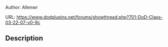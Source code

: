 Author: Allenwr

URL: https://www.dodplugins.net/forums/showthread.php?701-DoD-Class-03-22-07-v0-9c

## Description

